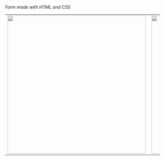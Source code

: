 
 *Form made with HTML and CSS*

<center>
  <table>
    <tr>
        <td><img width="450px" align="left" src="https://imgur.com/5xE70wz.jpeg" /></td>
        <td><img width="450px" align="left" src="https://imgur.com/XoDQx5y.jpeg" /></td>
    </tr> 
  </table>
</center>

